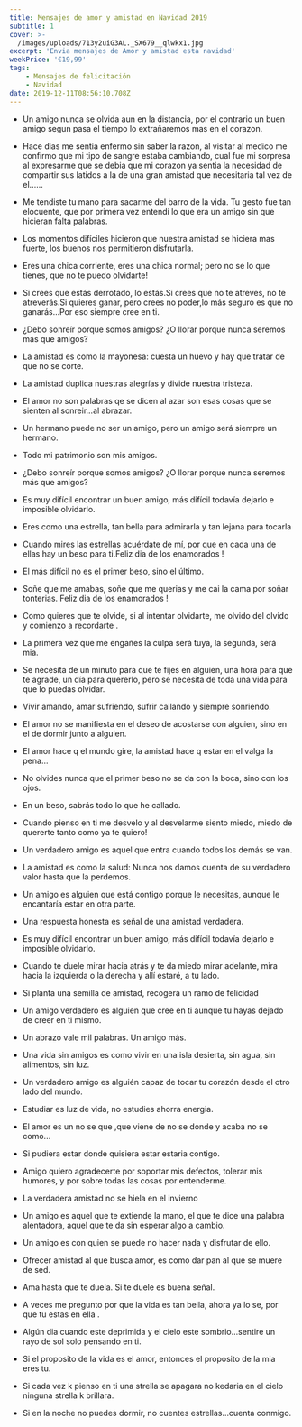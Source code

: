 ```yaml
---
title: Mensajes de amor y amistad en Navidad 2019
subtitle: 1
cover: >-
  /images/uploads/713y2uiG3AL._SX679__qlwkx1.jpg
excerpt: 'Envia mensajes de Amor y amistad esta navidad'
weekPrice: '€19,99'
tags:
    - Mensajes de felicitación
    - Navidad
date: 2019-12-11T08:56:10.708Z
---
```

- Un amigo nunca se olvida aun en la distancia, por el contrario un buen amigo segun pasa el tiempo lo extrañaremos mas en el corazon.

- Hace dias me sentia enfermo sin saber la razon, al visitar al medico me confirmo que mi tipo de sangre estaba cambiando, cual fue mi sorpresa al expresarme que se debia que mi corazon ya sentia la necesidad de compartir sus latidos a la de una gran amistad que necesitaria tal vez de el......

- Me tendiste tu mano para sacarme del barro de la vida. Tu gesto fue tan elocuente, que por primera vez entendí lo que era un amigo sin que hicieran falta palabras.

- Los momentos difíciles hicieron que nuestra amistad se hiciera mas fuerte, los buenos nos permitieron disfrutarla.

- Eres una chica corriente, eres una chica normal; pero no se lo que tienes, que no te puedo olvidarte!

- Si crees que estás derrotado, lo estás.Si crees que no te atreves, no te atreverás.Si quieres ganar, pero crees no poder,lo más seguro es que no ganarás...Por eso siempre cree en ti.

- ¿Debo sonreír porque somos amigos? ¿O llorar porque nunca seremos más que amigos?

- La amistad es como la mayonesa: cuesta un huevo y hay que tratar de que no se corte.

- La amistad duplica nuestras alegrías y divide nuestra tristeza.

- El amor no son palabras qe se dicen al azar son esas cosas que se sienten al sonreir...al abrazar.

- Un hermano puede no ser un amigo, pero un amigo será siempre un hermano.

- Todo mi patrimonio son mis amigos.

- ¿Debo sonreír porque somos amigos? ¿O llorar porque nunca seremos más que amigos?

- Es muy difícil encontrar un buen amigo, más difícil todavía dejarlo e imposible olvidarlo.

- Eres como una estrella, tan bella para admirarla y tan lejana para tocarla

- Cuando mires las estrellas acuérdate de mí, por que en cada una de ellas hay un beso para ti.Feliz dia de los enamorados !

- El más difícil no es el primer beso, sino el último.

- Soñe que me amabas, soñe que me querias y me cai la cama por soñar tonterias. Feliz dia de los enamorados !

- Como quieres que te olvide, si al intentar olvidarte, me olvido del olvido y comienzo a recordarte .

- La primera vez que me engañes la culpa será tuya, la segunda, será mia.

- Se necesita de un minuto para que te fijes en alguien, una hora para que te agrade, un día para quererlo, pero se necesita de toda una vida para que lo puedas olvidar.

- Vivir amando, amar sufriendo, sufrir callando y siempre sonriendo.

- El amor no se manifiesta en el deseo de acostarse con alguien, sino en el de dormir junto a alguien.

- El amor hace q el mundo gire, la amistad hace q estar en el valga la pena...

- No olvides nunca que el primer beso no se da con la boca, sino con los ojos.

- En un beso, sabrás todo lo que he callado.

- Cuando pienso en ti me desvelo y al desvelarme siento miedo, miedo de quererte tanto como ya te quiero!

- Un verdadero amigo es aquel que entra cuando todos los demás se van.

- La amistad es como la salud: Nunca nos damos cuenta de su verdadero valor hasta que la perdemos.

- Un amigo es alguien que está contigo porque le necesitas, aunque le encantaría estar en otra parte.

- Una respuesta honesta es señal de una amistad verdadera.

- Es muy difícil encontrar un buen amigo, más difícil todavía dejarlo e imposible olvidarlo.

- Cuando te duele mirar hacia atrás y te da miedo mirar adelante, mira hacia la izquierda o la derecha y allí estaré, a tu lado.

- Si planta una semilla de amistad, recogerá un ramo de felicidad

- Un amigo verdadero es alguien que cree en ti aunque tu hayas dejado de creer en ti mismo.

- Un abrazo vale mil palabras. Un amigo más.

- Una vida sin amigos es como vivir en una isla desierta, sin agua, sin alimentos, sin luz.

- Un verdadero amigo es alguién capaz de tocar tu corazón desde el otro lado del mundo.

- Estudiar es luz de vida, no estudies ahorra energia.

- El amor es un no se que ,que viene de no se donde y acaba no se como...

- Si pudiera estar donde quisiera estar estaria contigo.

- Amigo quiero agradecerte por soportar mis defectos, tolerar mis humores, y por sobre todas las cosas por entenderme.

- La verdadera amistad no se hiela en el invierno

- Un amigo es aquel que te extiende la mano, el que te dice una palabra alentadora, aquel que te da sin esperar algo a cambio.

- Un amigo es con quien se puede no hacer nada y disfrutar de ello.

- Ofrecer amistad al que busca amor, es como dar pan al que se muere de
sed.

- Ama hasta que te duela. Si te duele es buena señal.

- A veces me pregunto por que la vida es tan bella, ahora ya lo se, por que tu estas en ella .

- Algún dia cuando este deprimida y el cielo este sombrio...sentire un rayo de sol solo pensando en ti.

- Si el proposito de la vida es el amor, entonces el proposito de la mia eres tu.

- Si cada vez k pienso en ti una strella se apagara no kedaria en el cielo ninguna strella k brillara.

- Si en la noche no puedes dormir, no cuentes estrellas…cuenta conmigo.